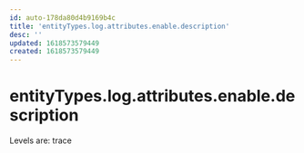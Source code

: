 ```yaml
---
id: auto-178da80d4b9169b4c
title: 'entityTypes.log.attributes.enable.description'
desc: ''
updated: 1618573579449
created: 1618573579449
---
```

# entityTypes.log.attributes.enable.description

Levels are: trace